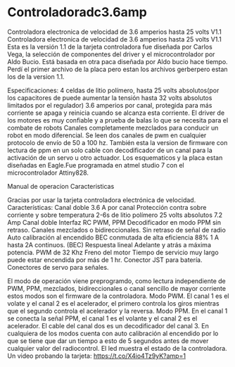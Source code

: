 # Controladoradc3.6amp
Controladora electronica de velocidad de 3.6 amperios hasta 25 volts V1.1
Controladora electronica de velocidad de 3.6 amperios hasta 25 volts V1.1 Esta es la versión 1.1 de la tarjeta controladora fue diseñada por Carlos Vega, la selección de componentes del driver y el microcontrolador por Aldo Bucio. Está basada en otra paca diseñada por Aldo bucio hace tiempo. Perdí el primer archivo de la placa pero estan los archivos gerberpero estan los de la version 1.1.

Especificaciones: 4 celdas de litio polímero, hasta 25 volts absolutos(por los capacitores de puede aumentar la tensión hasta 32 volts absolutos limitados por el regulador) 3.6 amperios por canal, protegida para más corriente se apaga y reinicia cuando se alcanza esta corriente. El driver de los motores es muy confiable y a prueba de balas lo que se necesita para el combate de robots Canales completamente mezclados para conducir un robot en modo diferencial. Se leen dos canales de pwm en cualquier protocolo de envío de 50 a 100 hz. También esta la version de firmware con lectura de ppm en un solo cable con decodificador de un canal para la activación de un servo u otro actuador. Los esquematicos y la placa estan diseñadas en Eagle.Fue programada en atmel studio 7 con el microcontrolador Attiny828.

Manual de operacion Caracteristicas

Gracias por usar la tarjeta controladora electrónica de velocidad. Características: Canal doble 3.6 A por canal Protección contra sobre corriente y sobre temperatura 2-6s de litio polímero 25 volts absolutos 7.2 Amp Canal doble Interfaz RC PWM, PPM Decodificador en modo PPM sin retraso. Canales mezclados o bidireccionales. Sin retraso de señal de radio Auto calibración al encendido BEC conmutada de alta eficiencia 88% 1 A hasta 2A continuos. (BEC) Respuesta lineal Adelante y atrás a máxima potencia. PWM de 32 Khz Freno del motor Tiempo de servicio muy largo puede estar encendida por más de 1 hr. Conector JST para batería. Conectores de servo para señales.

El modo de operación viene preprogramdo, como lectura independiente de PWM, PPM, mezclados, bidireccionales o canal sencillo de mayor corriente estos modos son el firmware de la controladora. Modo PWM. El canal 1 es el volate y el canal 2 es el acelerador, el primero controla los giros mientras que el segundo controla el acelerador y la reversa. Modo PPM. En el canal 1 se conecta la señal PPM, el canal 1 es el volante y el canal 2 es el acelerador. El cable del canal dos es un decodificador del canal 3. En cualquiera de los modos cuenta con auto calibración al encendido por lo que se tiene que dar un tiempo a esto de 5 segundos antes de mover cualquier valor del radiocontrol. El led muestra el estado de la controladora.
Un video probando la tarjeta: https://t.co/X4io4Tz9yK?amp=1
